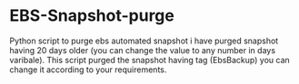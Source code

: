 # EBS-Snapshot-purge
Python script to purge ebs automated snapshot 
i have purged snapshot having 20 days older (you can change the value to any number in days varibale).
This script purged the snapshot having tag (EbsBackup) you can change it according to your requirements.
